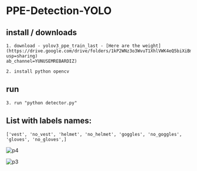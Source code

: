 # PPE-Detection-YOLO

## install / downloads
    1. download - yolov3_ppe_train_last - [Here are the weight](https://drive.google.com/drive/folders/1kP2WNz3o3WvuT1XhlVWK4eQ5biXiBm_Q?usp=sharing)
    ab_channel=YUNUSEMREBARDIZ)

    2. install python opencv

## run

    3. run "python detector.py"

## List with labels names:

    ['vest', 'no_vest', 'helmet', 'no_helmet', 'goggles', 'no_goggles', 'gloves', 'no_gloves',]

![p4](https://user-images.githubusercontent.com/27730254/96222937-cc79a500-0f95-11eb-911b-5631d2348eb5.jpg)

![p3](https://user-images.githubusercontent.com/27730254/96223041-f8952600-0f95-11eb-9078-cee1798c4a42.jpg)
